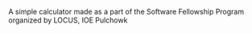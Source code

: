 A simple calculator made as a part of the Software Fellowship Program organized by LOCUS, IOE Pulchowk

